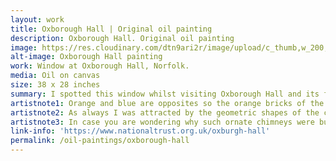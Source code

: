 ```yaml
---
layout: work
title: Oxborough Hall | Original oil painting
description: Oxborough Hall. Original oil painting
image: https://res.cloudinary.com/dtn9ari2r/image/upload/c_thumb,w_200,g_face/v1533736871/oils/oxbor02.jpg
alt-image: Oxborough Hall painting
work: Window at Oxborough Hall, Norfolk.
media: Oil on canvas
size: 38 x 28 inches
summary: I spotted this window whilst visiting Oxborough Hall and its form caught my attention.
artistnote1: Orange and blue are opposites so the orange bricks of the ornate chimneys seemed to contrast very well against the blue Norfolk summer sky. Sometimes beauty can be a simple thing.
artistnote2: As always I was attracted by the geometric shapes of the composition; this time the intricate chimney stonework, and the generally attractive architectural features. Notice how birds have made themselves a home above the window. The house was built for humans but birds and nature also share it with us. Many generations of people have looked out of the window. What did they see? What did it mean to them? The blue sky reflects in the window, maybe this represents and reminds us of the nature of human contemplation.
artistnote3: In case you are wondering why such ornate chimneys were built on these houses, the reason was to keep sparks away from the roof, which at the time would have been made of thatch, or straw.
link-info: 'https://www.nationaltrust.org.uk/oxburgh-hall'
permalink: /oil-paintings/oxborough-hall
--- 
```

